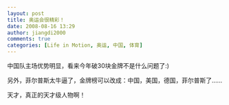 ```yaml
---
layout: post
title: 奥运会很精彩！
date: 2008-08-16 13:29
author: jiangdi2000
comments: true
categories: [Life in Motion, 奥运, 中国, 体育]
---
```

中国队主场优势明显，看来今年破30块金牌不是什么问题了:)

另外，菲尔普斯太牛逼了，金牌榜可以改成：中国，美国，德国，菲尔普斯了……

天才，真正的天才级人物啊！
